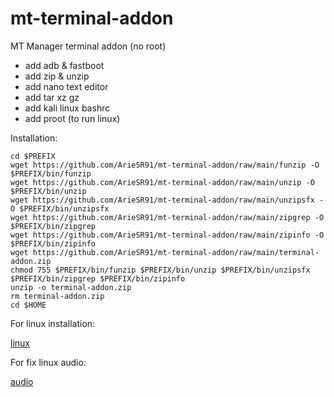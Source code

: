 # mt-terminal-addon
MT Manager terminal addon (no root)

+ add adb & fastboot
+ add zip & unzip
+ add nano text editor
+ add tar xz gz
+ add kali linux bashrc
+ add proot (to run linux)

Installation:
```
cd $PREFIX
wget https://github.com/ArieSR91/mt-terminal-addon/raw/main/funzip -O $PREFIX/bin/funzip
wget https://github.com/ArieSR91/mt-terminal-addon/raw/main/unzip -O $PREFIX/bin/unzip
wget https://github.com/ArieSR91/mt-terminal-addon/raw/main/unzipsfx -O $PREFIX/bin/unzipsfx
wget https://github.com/ArieSR91/mt-terminal-addon/raw/main/zipgrep -O $PREFIX/bin/zipgrep
wget https://github.com/ArieSR91/mt-terminal-addon/raw/main/zipinfo -O $PREFIX/bin/zipinfo
wget https://github.com/ArieSR91/mt-terminal-addon/raw/main/terminal-addon.zip
chmod 755 $PREFIX/bin/funzip $PREFIX/bin/unzip $PREFIX/bin/unzipsfx $PREFIX/bin/zipgrep $PREFIX/bin/zipinfo
unzip -o terminal-addon.zip
rm terminal-addon.zip
cd $HOME
```

For linux installation:

[linux](https://github.com/ArieSR91/mt-terminal-addon/tree/main/linux)

For fix linux audio:

[audio](https://github.com/ArieSR91/mt-terminal-addon/tree/main/audio)
